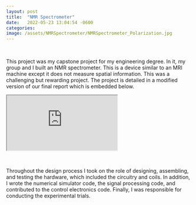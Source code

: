 ```yaml
---
layout: post
title:  "NMR Spectrometer"
date:   2022-05-23 13:04:54 -0600
categories:
image: /assets/NMRSpectrometer/NMRSpectrometer_Polarization.jpg
---
```


&nbsp;

This project was my capstone project for my engineering degree. In it, my group and I built an NMR spectrometer. This is a device similar to an MRI machine except it does not measure spatial information. This was a challenging but rewarding project. The project is detailed in a modified version of our final report which is embedded below.

<div class="container-full">
	<iframe class="responsive-iframe" src="https://drive.google.com/file/d/1FuEY6koF51Y0aN3-Mb_-W09VAxyIvGWZ/preview"></iframe>
</div>

&nbsp;

Throughout the design process I took on the role of designing, assembling, and testing the hardware, which included the circuitry and coils. In addition, I wrote the numerical simulator code, the signal processing code, and contributed to the control electronics code. Finally, I was responsible for conducting the experimental trials. 